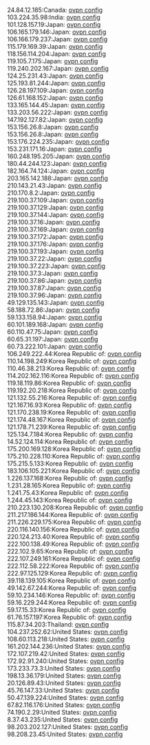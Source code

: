 24.84.12.185:Canada: [ovpn config](vpn/24_84_12_185.ovpn)  
103.224.35.98:India: [ovpn config](vpn/103_224_35_98.ovpn)  
101.128.157.19:Japan: [ovpn config](vpn/101_128_157_19.ovpn)  
106.165.179.146:Japan: [ovpn config](vpn/106_165_179_146.ovpn)  
106.166.179.237:Japan: [ovpn config](vpn/106_166_179_237.ovpn)  
115.179.169.39:Japan: [ovpn config](vpn/115_179_169_39.ovpn)  
118.156.114.204:Japan: [ovpn config](vpn/118_156_114_204.ovpn)  
119.105.7.175:Japan: [ovpn config](vpn/119_105_7_175.ovpn)  
119.240.202.167:Japan: [ovpn config](vpn/119_240_202_167.ovpn)  
124.25.231.43:Japan: [ovpn config](vpn/124_25_231_43.ovpn)  
125.193.81.244:Japan: [ovpn config](vpn/125_193_81_244.ovpn)  
126.28.197.109:Japan: [ovpn config](vpn/126_28_197_109.ovpn)  
126.61.168.152:Japan: [ovpn config](vpn/126_61_168_152.ovpn)  
133.165.144.45:Japan: [ovpn config](vpn/133_165_144_45.ovpn)  
133.203.56.222:Japan: [ovpn config](vpn/133_203_56_222.ovpn)  
147.192.127.82:Japan: [ovpn config](vpn/147_192_127_82.ovpn)  
153.156.26.8:Japan: [ovpn config](vpn/153_156_26_8.ovpn)  
153.156.26.8:Japan: [ovpn config](vpn/153_156_26_8.ovpn)  
153.176.224.235:Japan: [ovpn config](vpn/153_176_224_235.ovpn)  
153.231.171.16:Japan: [ovpn config](vpn/153_231_171_16.ovpn)  
160.248.195.205:Japan: [ovpn config](vpn/160_248_195_205.ovpn)  
180.44.244.123:Japan: [ovpn config](vpn/180_44_244_123.ovpn)  
182.164.74.124:Japan: [ovpn config](vpn/182_164_74_124.ovpn)  
203.165.142.188:Japan: [ovpn config](vpn/203_165_142_188.ovpn)  
210.143.21.43:Japan: [ovpn config](vpn/210_143_21_43.ovpn)  
210.170.8.2:Japan: [ovpn config](vpn/210_170_8_2.ovpn)  
219.100.37.109:Japan: [ovpn config](vpn/219_100_37_109.ovpn)  
219.100.37.129:Japan: [ovpn config](vpn/219_100_37_129.ovpn)  
219.100.37.144:Japan: [ovpn config](vpn/219_100_37_144.ovpn)  
219.100.37.16:Japan: [ovpn config](vpn/219_100_37_16.ovpn)  
219.100.37.169:Japan: [ovpn config](vpn/219_100_37_169.ovpn)  
219.100.37.172:Japan: [ovpn config](vpn/219_100_37_172.ovpn)  
219.100.37.176:Japan: [ovpn config](vpn/219_100_37_176.ovpn)  
219.100.37.193:Japan: [ovpn config](vpn/219_100_37_193.ovpn)  
219.100.37.22:Japan: [ovpn config](vpn/219_100_37_22.ovpn)  
219.100.37.223:Japan: [ovpn config](vpn/219_100_37_223.ovpn)  
219.100.37.3:Japan: [ovpn config](vpn/219_100_37_3.ovpn)  
219.100.37.86:Japan: [ovpn config](vpn/219_100_37_86.ovpn)  
219.100.37.87:Japan: [ovpn config](vpn/219_100_37_87.ovpn)  
219.100.37.96:Japan: [ovpn config](vpn/219_100_37_96.ovpn)  
49.129.135.143:Japan: [ovpn config](vpn/49_129_135_143.ovpn)  
58.188.72.86:Japan: [ovpn config](vpn/58_188_72_86.ovpn)  
59.133.158.94:Japan: [ovpn config](vpn/59_133_158_94.ovpn)  
60.101.189.168:Japan: [ovpn config](vpn/60_101_189_168.ovpn)  
60.110.47.75:Japan: [ovpn config](vpn/60_110_47_75.ovpn)  
60.65.31.197:Japan: [ovpn config](vpn/60_65_31_197.ovpn)  
60.73.222.101:Japan: [ovpn config](vpn/60_73_222_101.ovpn)  
106.249.222.44:Korea Republic of: [ovpn config](vpn/106_249_222_44.ovpn)  
110.14.198.249:Korea Republic of: [ovpn config](vpn/110_14_198_249.ovpn)  
110.46.38.213:Korea Republic of: [ovpn config](vpn/110_46_38_213.ovpn)  
114.202.162.116:Korea Republic of: [ovpn config](vpn/114_202_162_116.ovpn)  
119.18.119.86:Korea Republic of: [ovpn config](vpn/119_18_119_86.ovpn)  
119.192.20.218:Korea Republic of: [ovpn config](vpn/119_192_20_218.ovpn)  
121.132.55.216:Korea Republic of: [ovpn config](vpn/121_132_55_216.ovpn)  
121.167.16.93:Korea Republic of: [ovpn config](vpn/121_167_16_93.ovpn)  
121.170.238.19:Korea Republic of: [ovpn config](vpn/121_170_238_19.ovpn)  
121.174.48.167:Korea Republic of: [ovpn config](vpn/121_174_48_167.ovpn)  
121.178.71.239:Korea Republic of: [ovpn config](vpn/121_178_71_239.ovpn)  
125.134.7.184:Korea Republic of: [ovpn config](vpn/125_134_7_184.ovpn)  
14.52.124.114:Korea Republic of: [ovpn config](vpn/14_52_124_114.ovpn)  
175.200.169.128:Korea Republic of: [ovpn config](vpn/175_200_169_128.ovpn)  
175.210.228.110:Korea Republic of: [ovpn config](vpn/175_210_228_110.ovpn)  
175.215.5.133:Korea Republic of: [ovpn config](vpn/175_215_5_133.ovpn)  
183.106.105.221:Korea Republic of: [ovpn config](vpn/183_106_105_221.ovpn)  
1.226.137.168:Korea Republic of: [ovpn config](vpn/1_226_137_168.ovpn)  
1.231.28.165:Korea Republic of: [ovpn config](vpn/1_231_28_165.ovpn)  
1.241.75.43:Korea Republic of: [ovpn config](vpn/1_241_75_43.ovpn)  
1.244.45.143:Korea Republic of: [ovpn config](vpn/1_244_45_143.ovpn)  
210.223.130.208:Korea Republic of: [ovpn config](vpn/210_223_130_208.ovpn)  
211.217.186.144:Korea Republic of: [ovpn config](vpn/211_217_186_144.ovpn)  
211.226.229.175:Korea Republic of: [ovpn config](vpn/211_226_229_175.ovpn)  
220.116.140.156:Korea Republic of: [ovpn config](vpn/220_116_140_156.ovpn)  
220.124.213.40:Korea Republic of: [ovpn config](vpn/220_124_213_40.ovpn)  
222.100.138.49:Korea Republic of: [ovpn config](vpn/222_100_138_49.ovpn)  
222.102.9.65:Korea Republic of: [ovpn config](vpn/222_102_9_65.ovpn)  
222.107.249.161:Korea Republic of: [ovpn config](vpn/222_107_249_161.ovpn)  
222.112.58.222:Korea Republic of: [ovpn config](vpn/222_112_58_222.ovpn)  
222.97.125.129:Korea Republic of: [ovpn config](vpn/222_97_125_129.ovpn)  
39.118.139.105:Korea Republic of: [ovpn config](vpn/39_118_139_105.ovpn)  
49.142.67.244:Korea Republic of: [ovpn config](vpn/49_142_67_244.ovpn)  
59.10.234.146:Korea Republic of: [ovpn config](vpn/59_10_234_146.ovpn)  
59.16.229.244:Korea Republic of: [ovpn config](vpn/59_16_229_244.ovpn)  
59.17.15.33:Korea Republic of: [ovpn config](vpn/59_17_15_33.ovpn)  
61.76.157.197:Korea Republic of: [ovpn config](vpn/61_76_157_197.ovpn)  
115.87.34.203:Thailand: [ovpn config](vpn/115_87_34_203.ovpn)  
104.237.252.62:United States: [ovpn config](vpn/104_237_252_62.ovpn)  
108.60.113.218:United States: [ovpn config](vpn/108_60_113_218.ovpn)  
161.202.144.236:United States: [ovpn config](vpn/161_202_144_236.ovpn)  
172.107.219.42:United States: [ovpn config](vpn/172_107_219_42.ovpn)  
172.92.91.240:United States: [ovpn config](vpn/172_92_91_240.ovpn)  
173.233.73.3:United States: [ovpn config](vpn/173_233_73_3.ovpn)  
198.13.36.179:United States: [ovpn config](vpn/198_13_36_179.ovpn)  
20.126.89.43:United States: [ovpn config](vpn/20_126_89_43.ovpn)  
45.76.147.33:United States: [ovpn config](vpn/45_76_147_33.ovpn)  
50.47.139.224:United States: [ovpn config](vpn/50_47_139_224.ovpn)  
67.82.116.176:United States: [ovpn config](vpn/67_82_116_176.ovpn)  
74.190.2.29:United States: [ovpn config](vpn/74_190_2_29.ovpn)  
8.37.43.235:United States: [ovpn config](vpn/8_37_43_235.ovpn)  
98.203.202.127:United States: [ovpn config](vpn/98_203_202_127.ovpn)  
98.208.23.45:United States: [ovpn config](vpn/98_208_23_45.ovpn)  
